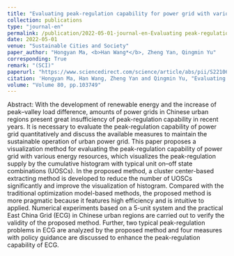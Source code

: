 ```yaml
---
title: "Evaluating peak-regulation capability for power grid with various energy resources in Chinese urban regions via a pragmatic visualization method"
collection: publications
type: "journal-en"
permalink: /publication/2022-05-01-journal-en-Evaluating peak-regulation capability for power grid with various energy resources in Chinese urban regions via a pragmatic visualization method
date: 2022-05-01
venue: "Sustainable Cities and Society"
paper_author: "Hongyan Ma, <b>Han Wang*</b>, Zheng Yan, Qingmin Yu"
corresponding: True
remark: "(SCI)"
paperurl: "https://www.sciencedirect.com/science/article/abs/pii/S2210670722000804"
citation: 'Hongyan Ma, Han Wang, Zheng Yan and Qingmin Yu, "Evaluating peak-regulation capability for power grid with various energy resources in Chinese urban regions via a pragmatic visualization method",<i>Sustainable Cities and Society</i>,Volume 80, pp.103749, 2022.'
volume: "Volume 80, pp.103749"
---
```


Abstract:
With the development of renewable energy and the increase of peak–valley load difference, amounts of power grids in Chinese urban regions present great insufficiency of peak-regulation capability in recent years. It is necessary to evaluate the peak-regulation capability of power grid quantitatively and discuss the available measures to maintain the sustainable operation of urban power grid. This paper proposes a visualization method for evaluating the peak-regulation capability of power grid with various energy resources, which visualizes the peak-regulation supply by the cumulative histogram with typical unit on–off state combinations (UOSCs). In the proposed method, a cluster center-based extracting method is developed to reduce the number of UOSCs significantly and improve the visualization of histogram. Compared with the traditional optimization model-based methods, the proposed method is more pragmatic because it features high efficiency and is intuitive to applied. Numerical experiments based on a 5-unit system and the practical East China Grid (ECG) in Chinese urban regions are carried out to verify the validity of the proposed method. Further, two typical peak-regulation problems in ECG are analyzed by the proposed method and four measures with policy guidance are discussed to enhance the peak-regulation capability of ECG.
